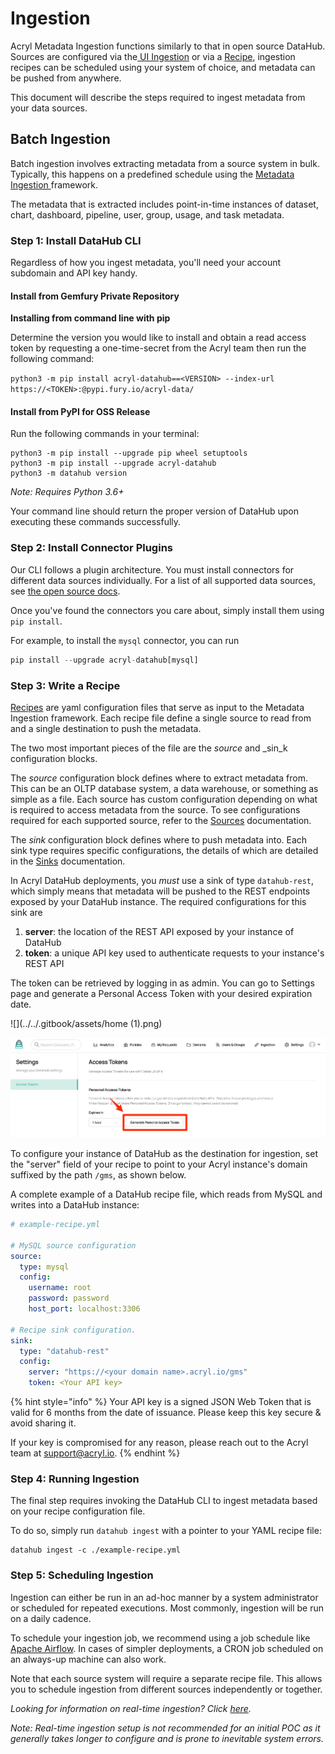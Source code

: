 # Ingestion

Acryl Metadata Ingestion functions similarly to that in open source DataHub. Sources are configured via the[ UI Ingestion](https://datahubproject.io/docs/ui-ingestion/) or via a [Recipe](https://datahubproject.io/docs/metadata-ingestion/#recipes), ingestion recipes can be scheduled using your system of choice, and metadata can be pushed from anywhere.&#x20;

This document will describe the steps required to ingest metadata from your data sources.&#x20;

## Batch Ingestion&#x20;

Batch ingestion involves extracting metadata from a source system in bulk. Typically, this happens on a predefined schedule using the [Metadata Ingestion ](https://datahubproject.io/docs/metadata-ingestion#install-from-pypi)framework.&#x20;

The metadata that is extracted includes point-in-time instances of dataset, chart, dashboard, pipeline, user, group, usage, and task metadata.&#x20;

### Step 1: Install DataHub CLI&#x20;

Regardless of how you ingest metadata, you'll need your account subdomain and API key handy.

#### **Install from Gemfury Private Repository**

**Installing from command line with pip**

Determine the version you would like to install and obtain a read access token by requesting a one-time-secret from the Acryl team then run the following command:

`python3 -m pip install acryl-datahub==<VERSION> --index-url https://<TOKEN>:@pypi.fury.io/acryl-data/`

#### Install from PyPI for OSS Release

Run the following commands in your terminal:

```
python3 -m pip install --upgrade pip wheel setuptools
python3 -m pip install --upgrade acryl-datahub
python3 -m datahub version
```

_Note: Requires Python 3.6+_

Your command line should return the proper version of DataHub upon executing these commands successfully.

### Step 2: Install Connector Plugins

Our CLI follows a plugin architecture. You must install connectors for different data sources individually. For a list of all supported data sources, see [the open source docs](https://datahubproject.io/docs/metadata-ingestion/#installing-plugins).&#x20;

Once you've found the connectors you care about, simply install them using `pip install`.&#x20;

For example, to install the `mysql` connector, you can run&#x20;

```python
pip install --upgrade acryl-datahub[mysql]
```

### Step 3: Write a Recipe

[Recipes](https://datahubproject.io/docs/metadata-ingestion/#recipes) are yaml configuration files that serve as input to the Metadata Ingestion framework. Each recipe file define a single source to read from and a single destination to push the metadata.&#x20;

The two most important pieces of the file are the _source_ and _sin_k configuration blocks.&#x20;

The _source_ configuration block defines where to extract metadata from. This can be an OLTP database system, a data warehouse, or something as simple as a file. Each source has custom configuration depending on what is required to access metadata from the source. To see configurations required for each supported source, refer to the [Sources](https://datahubproject.io/docs/metadata-ingestion/#sources) documentation. &#x20;

The _sink_ configuration block defines where to push metadata into. Each sink type requires specific configurations, the details of which are detailed in the [Sinks](https://datahubproject.io/docs/metadata-ingestion/#sinks) documentation.&#x20;

In Acryl DataHub deployments, you _must_ use a sink of type `datahub-rest`, which simply means that metadata will be pushed to the REST endpoints exposed by your DataHub instance. The required configurations for this sink are&#x20;

1. **server**: the location of the REST API exposed by your instance of DataHub
2. **token**: a unique API key used to authenticate requests to your instance's REST API

The token can be retrieved by logging in as admin. You can go to Settings page and generate a Personal Access Token with your desired expiration date.&#x20;

![](../../.gitbook/assets/home (1).png)

![](../../.gitbook/assets/settings.png)

To configure your instance of DataHub as the destination for ingestion, set the "server" field of your recipe to point to your Acryl instance's domain suffixed by the path  `/gms`, as shown below.&#x20;

A complete example of a DataHub recipe file, which reads from MySQL and writes into a DataHub instance:

```yaml
# example-recipe.yml

# MySQL source configuration 
source:
  type: mysql
  config:
    username: root
    password: password
    host_port: localhost:3306

# Recipe sink configuration.
sink:
  type: "datahub-rest"
  config:
    server: "https://<your domain name>.acryl.io/gms"
    token: <Your API key>
```

{% hint style="info" %}
Your API key is a signed JSON Web Token that is valid for 6 months from the date of issuance. Please keep this key secure & avoid sharing it.&#x20;

If your key is compromised for any reason, please reach out to the Acryl team at support@acryl.io.&#x20;
{% endhint %}

### Step 4: Running Ingestion&#x20;

The final step requires invoking the DataHub CLI to ingest metadata based on your recipe configuration file.&#x20;

To do so, simply run `datahub ingest` with a pointer to your YAML recipe file:

```
datahub ingest -c ./example-recipe.yml 
```

### Step 5: Scheduling Ingestion&#x20;

Ingestion can either be run in an ad-hoc manner by a system administrator or scheduled for repeated executions. Most commonly, ingestion will be run on a daily cadence.&#x20;

To schedule your ingestion job, we recommend using a job schedule like [Apache Airflow](https://airflow.apache.org/). In cases of simpler deployments, a CRON job scheduled on an always-up machine can also work.&#x20;

Note that each source system will require a separate recipe file. This allows you to schedule ingestion from different sources independently or together.&#x20;



_Looking for information on real-time ingestion? Click_ [_here_](advanced-ingestion.md#real-time-ingestion)_._

_Note: Real-time ingestion setup is not recommended for an initial POC as it generally takes longer to configure and is prone to inevitable system errors._





